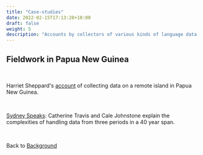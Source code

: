 ```yaml
---
title: "Case-studies"
date: 2022-02-15T17:13:28+10:00
draft: false
weight: 5
description: "Accounts by collectors of various kinds of language data illustrating the different solutions they have adopted for the problems encountered in the process."
---
```


## Fieldwork in Papua New Guinea

<br />

Harriet Sheppard's [account](../../fieldwork-png/) of collecting data on a remote island in Papua New Guinea.

<br />

[Sydney Speaks](../../sydney-speaks/): Catherine Travis and Cale Johnstone explain the complexities of handling data from three periods in a 40 year span.

<br />

Back to [Background](/background/information/)
